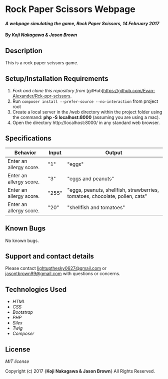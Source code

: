 # Rock Paper Scissors Webpage

#### _A webpage simulating the game, Rock Paper Scissors, 14 February 2017_

#### By _**Koji Nakagawa & Jason Brown**_

## Description

This is a rock paper scissors game.

## Setup/Installation Requirements

1. _Fork and clone this repository from_ [gitHub]https://github.com/Evan-Alexander/Rck-ppr-scissors.
2. Run `composer install --prefer-source --no-interaction` from project root
3. Create a local server in the /web directory within the project folder using the command: __php -S localhost:8000__ (assuming you are using a mac).
4. Open the directory http://localhost:8000/ in any standard web browser.

## Specifications

|Behavior|Input|Output|
|--------|-----|------|
| Enter an allergy score. | "1" | "eggs" |
| Enter an allergy score. | "3" | "eggs and peanuts" |
| Enter an allergy score. | "255" | "eggs, peanuts, shellfish, strawberries, tomatoes, chocolate, pollen, cats" |
| Enter an allergy score. | "20" | "shellfish and tomatoes" |

## Known Bugs

No known bugs.

## Support and contact details

Please contact lightupthesky0627@gmail.com or jasontbrown99@gmail.com with questions or concerns.

## Technologies Used

* _HTML_
* _CSS_
* _Bootstrap_
* _PHP_
* _Silex_
* _Twig_
* _Composer_

## License

*MIT license*

Copyright (c) 2017 {**Koji Nakagawa & Jason Brown**} All Rights Reserved.
